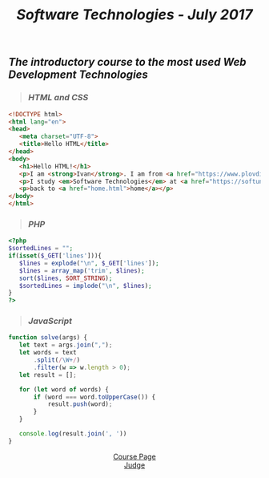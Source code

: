 <h1 align="center"><em>Software Technologies - July 2017</em></h1>
 
<br />

 ## *The introductory course to the most used Web Development Technologies*
>  ### *HTML and CSS*
 ```HTML
<!DOCTYPE html>
<html lang="en">
<head>
    <meta charset="UTF-8">
    <title>Hello HTML</title>
</head>
<body>
    <h1>Hello HTML!</h1>
    <p>I am <strong>Ivan</strong>. I am from <a href="https://www.plovdiv24.bg/">Plovdiv</a>.</p>
    <p>I study <em>Software Technologies</em> at <a href="https://softuni.bg">SoftUni</a>.</p>
    <p>back to <a href="home.html">home</a></p>
</body>
</html>
 ```
>  ### *PHP*
 ```PHP
 <?php
$sortedLines = "";
if(isset($_GET['lines'])){
    $lines = explode("\n", $_GET['lines']);
    $lines = array_map('trim', $lines);
    sort($lines, SORT_STRING);
    $sortedLines = implode("\n", $lines);
}
?>
 ```
 >  ### *JavaScript*
 ```JavaScript
 function solve(args) {
    let text = args.join(",");
    let words = text
        .split(/\W+/)
        .filter(w => w.length > 0);
    let result = [];

    for (let word of words) {
        if (word === word.toUpperCase()) {
            result.push(word);
        }
    }

    console.log(result.join(', '))
}
 ```

<p align="center">
<a href="https://softuni.bg/trainings/1621/software-technologies-july-2017">Course Page</a> <br />
<a href="https://judge.softuni.bg/Contests#!/List/ByCategory/41/Software-Technologies">Judge</a>
<p>
